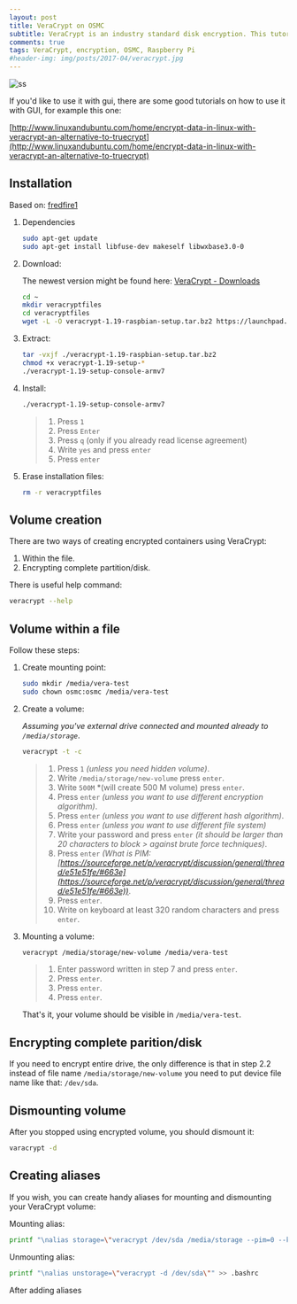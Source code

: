 ```yaml
---
layout: post
title: VeraCrypt on OSMC
subtitle: VeraCrypt is an industry standard disk encryption. This tutorial will focus on command line usage based on Raspberry 3 with OSMC distribution.
comments: true
tags: VeraCrypt, encryption, OSMC, Raspberry Pi
#header-img: img/posts/2017-04/veracrypt.jpg
---
```

![ss]({{site.url}}/img/posts/2017-04/veracrypt.jpg)

If you'd like to use it with gui, there are some good tutorials on how to use it with GUI, for example this one:

[http://www.linuxandubuntu.com/home/encrypt-data-in-linux-with-veracrypt-an-alternative-to-truecrypt](http://www.linuxandubuntu.com/home/encrypt-data-in-linux-with-veracrypt-an-alternative-to-truecrypt)

## Installation

Based on: [fredfire1](https://fredfire1.wordpress.com/2016/02/04/install-veracrypt-debianwindows/)

1. Dependencies

    ```bash
    sudo apt-get update
    sudo apt-get install libfuse-dev makeself libwxbase3.0-0
    ```

2. Download:

    The newest version might be found here: [VeraCrypt - Downloads](https://veracrypt.codeplex.com/wikipage?title=Downloads)

    ```bash
    cd ~
    mkdir veracryptfiles
    cd veracryptfiles
    wget -L -O veracrypt-1.19-raspbian-setup.tar.bz2 https://launchpad.net/veracrypt/trunk/1.19/+download/veracrypt-1.19-raspbian-setup.tar.bz2
    ```

3. Extract:

    ```bash
    tar -vxjf ./veracrypt-1.19-raspbian-setup.tar.bz2
    chmod +x veracrypt-1.19-setup-*
    ./veracrypt-1.19-setup-console-armv7
    ```

4. Install:

    ```bash
    ./veracrypt-1.19-setup-console-armv7
    ```

    > 1. Press `1`
    > 2. Press `Enter`
    > 3. Press `q` (only if you already read license agreement)
    > 4. Write `yes` and press `enter`
    > 5. Press `enter`

5. Erase installation files:

    ```bash
    rm -r veracryptfiles
    ```

## Volume creation

There are two ways of creating encrypted containers using VeraCrypt:

1. Within the file.
2. Encrypting complete partition/disk.

There is useful help command:

```bash
veracrypt --help
```

## Volume within a file

Follow these steps:

1. Create mounting point:

    ```bash
    sudo mkdir /media/vera-test
    sudo chown osmc:osmc /media/vera-test
    ```

2. Create a volume:

    *Assuming you've external drive connected and mounted already to `/media/storage`*.

    ```bash
    veracrypt -t -c
    ```

    > 1. Press `1` *(unless you need hidden volume)*.
    > 2. Write `/media/storage/new-volume` press `enter`.
    > 3. Write `500M` *(will create 500 M volume) press `enter`.
    > 4. Press `enter` *(unless you want to use different encryption algorithm)*.
    > 5. Press `enter` *(unless you want to use different hash algorithm)*.
    > 6. Press `enter` *(unless you want to use different file system)*
    > 7. Write your password and press `enter` *(it should be larger than 20 characters to block > against brute force techniques)*.
    > 8. Press `enter` *(What is PIM: [https://sourceforge.net/p/veracrypt/discussion/general/thread/e51e51fe/#663e](https://sourceforge.net/p/veracrypt/discussion/general/thread/e51e51fe/#663e))*.
    > 9. Press `enter`.
    > 10. Write on keyboard at least 320 random characters and press `enter`.

3. Mounting a volume:

    ```bash
    veracrypt /media/storage/new-volume /media/vera-test
    ```

    > 1. Enter password written in step 7 and press `enter`.
    > 2. Press `enter`.
    > 3. Press `enter`.
    > 4. Press `enter`.

    That's it, your volume should be visible in `/media/vera-test`.

## Encrypting complete parition/disk

If you need to encrypt entire drive, the only difference is that in step 2.2 instead of file name `/media/storage/new-volume` you need to put device file name like that: `/dev/sda`.

## Dismounting volume

After you stopped using encrypted volume, you should dismount it:

```bash
varacrypt -d
```

## Creating aliases

If you wish, you can create handy aliases for mounting and dismounting your VeraCrypt volume:

Mounting alias:
```bash
printf "\nalias storage=\"veracrypt /dev/sda /media/storage --pim=0 --keyfiles= --protect-hidden=no\"" >> .bashrc 
```

Unmounting alias:

```bash
printf "\nalias unstorage=\"veracrypt -d /dev/sda\"" >> .bashrc 
```

After adding aliases